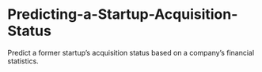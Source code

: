 # Predicting-a-Startup-Acquisition-Status
Predict a former startup’s acquisition status based on a company’s financial statistics.
